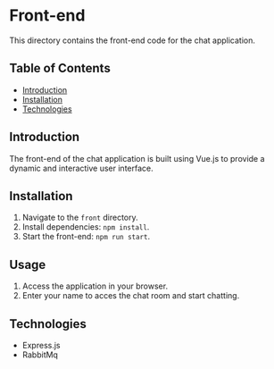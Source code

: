 # Front-end

This directory contains the front-end code for the chat application.

## Table of Contents

- [Introduction](#introduction)
- [Installation](#installation)
- [Technologies](#technologies)

## Introduction

The front-end of the chat application is built using Vue.js to provide a dynamic and interactive user interface.

## Installation

1. Navigate to the `front` directory.
2. Install dependencies: `npm install`.
3. Start the front-end: `npm run start`.

## Usage

1. Access the application in your browser.
2. Enter your name to acces the chat room and start chatting.


## Technologies

- Express.js
- RabbitMq


